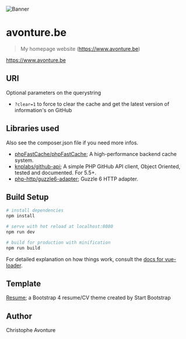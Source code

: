 ![Banner](img/banner.jpg)

# avonture.be

> My homepage website (https://www.avonture.be)

https://www.avonture.be

## URI

Optional parameters on the querystring

- `?clear=1` to force to clear the cache and get the latest version of information's on GitHub

## Libraries used

Also see the composer.json file if you need more infos.

- [phpFastCache/phpFastCache](https://github.com/PHPSocialNetwork/phpfastcache); A high-performance backend cache system.
- [knplabs/github-api](https://github.com/KnpLabs/php-github-api); A simple PHP GitHub API client, Object Oriented, tested and documented. For 5.5+.
- [php-http/guzzle6-adapter](https://github.com/php-http/guzzle6-adapter); Guzzle 6 HTTP adapter.

## Build Setup

``` bash
# install dependencies
npm install

# serve with hot reload at localhost:8080
npm run dev

# build for production with minification
npm run build
```

For detailed explanation on how things work, consult the [docs for vue-loader](http://vuejs.github.io/vue-loader).

## Template

[Resume](https://github.com/BlackrockDigital/startbootstrap-resume); a Bootstrap 4 resume/CV theme created by Start Bootstrap

## Author

Christophe Avonture
